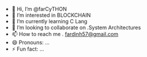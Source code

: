 - 👋 Hi, I’m @farCyTHON
- 👀 I’m interested in BLOCKCHAIN
- 🌱 I’m currently learning C Lang
- 💞️ I’m looking to collaborate on .System Architectures
- 📫 How to reach me . fardinh57@gmail.com
- 😄 Pronouns: ...
- ⚡ Fun fact: ...

<!---
farCyTHON/farCyTHON is a ✨ special ✨ repository because its `README.md` (this file) appears on your GitHub profile.
You can click the Preview link to take a look at your changes.
--->
